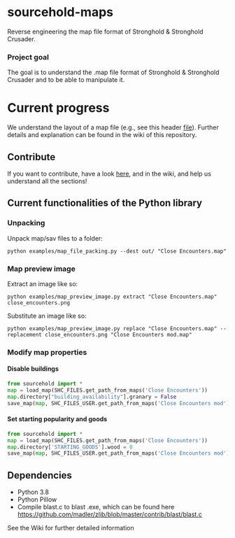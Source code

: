 # sourcehold-maps
Reverse engineering the map file format of Stronghold & Stronghold Crusader.

### Project goal
The goal is to understand the .map file format of Stronghold & Stronghold Crusader and to be able to manipulate it.

# Current progress
We understand the layout of a map file (e.g., see this header [file](https://github.com/sourcehold/sourcehold-maps/blob/master/sourcehold/maps/map_structure.h)).
Further details and explanation can be found in the wiki of this repository.

## Contribute
If you want to contribute, have a look [here](https://github.com/sourcehold/sourcehold-maps/wiki/Map-sections), and in the wiki, and help us understand all the sections! 


## Current functionalities of the Python library
### Unpacking
Unpack map/sav files to a folder:
```console
python examples/map_file_packing.py --dest out/ "Close Encounters.map"
```
### Map preview image
Extract an image like so:
```console
python examples/map_preview_image.py extract "Close Encounters.map" close_encounters.png
```
Substitute an image like so:
```console
python examples/map_preview_image.py replace "Close Encounters.map" --replacement close_encounters.png "Close Encounters mod.map"
```
### Modify map properties
#### Disable buildings
```python
from sourcehold import *
map = load_map(SHC_FILES.get_path_from_maps('Close Encounters'))
map.directory["building_availability"].granary = False
save_map(map, SHC_FILES_USER.get_path_from_maps('Close Encounters mod'))
```
#### Set starting popularity and goods
```python
from sourcehold import *
map = load_map(SHC_FILES.get_path_from_maps('Close Encounters'))
map.directory['STARTING_GOODS'].wood = 0
save_map(map, SHC_FILES_USER.get_path_from_maps('Close Encounters mod'))
```

## Dependencies
* Python 3.8
* Python Pillow
* Compile blast.c to blast .exe, which can be found here https://github.com/madler/zlib/blob/master/contrib/blast/blast.c

See the Wiki for further detailed information
